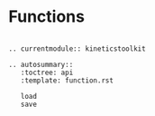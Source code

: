 # Functions

```{eval-rst}

.. currentmodule:: kineticstoolkit

.. autosummary::
   :toctree: api
   :template: function.rst

   load
   save

```
